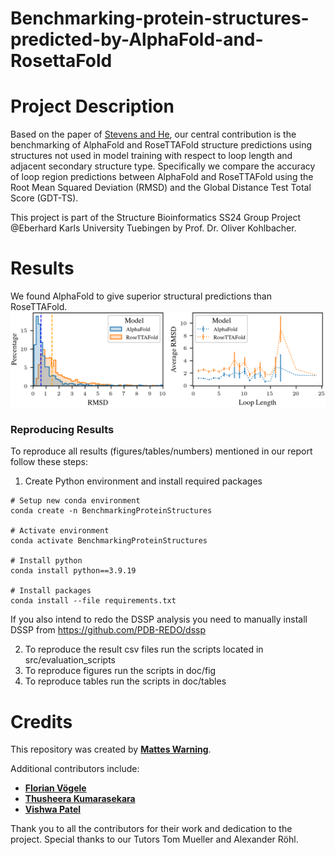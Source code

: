 # Benchmarking-protein-structures-predicted-by-AlphaFold-and-RosettaFold

# Project Description
Based on the paper of [Stevens and He](https://pubmed.ncbi.nlm.nih.gov/35883541/), our central contribution is the benchmarking of
AlphaFold and RoseTTAFold structure predictions using structures not used in model training with respect to loop length
and adjacent secondary structure type. Specifically we compare the accuracy of loop region predictions between AlphaFold 
and RoseTTAFold using the Root Mean Squared Deviation (RMSD) and the Global Distance Test Total Score (GDT-TS).


This project is part of the Structure Bioinformatics SS24 Group Project @Eberhard Karls University Tuebingen by Prof. Dr. Oliver Kohlbacher.

# Results
We found AlphaFold to give superior structural predictions than RoseTTAFold.
![alt text](https://github.com/mawa00006/Benchmarking-protein-structures-predicted-by-AlphaFold-and-RosettaFold/blob/main/doc/fig/png/rmsd.png?raw=true)


### Reproducing Results
To reproduce all results (figures/tables/numbers) mentioned in our report follow these steps:
1. Create Python environment and install required packages 
```
# Setup new conda environment
conda create -n BenchmarkingProteinStructures

# Activate environment
conda activate BenchmarkingProteinStructures

# Install python
conda install python==3.9.19

# Install packages
conda install --file requirements.txt
```
If you also intend to redo the DSSP analysis you need to manually install DSSP from https://github.com/PDB-REDO/dssp

2. To reproduce the result csv files run the scripts located in src/evaluation_scripts
3. To reproduce figures run the scripts in doc/fig
4. To reproduce tables run the scripts in doc/tables

# Credits
This repository was created by **[Mattes Warning](https://github.com/mawa00006)**.

Additional contributors include:

- **[Florian Vögele](https://github.com/FloAvis)**
- **[Thusheera Kumarasekara](https://github.com/tckumarasekara)**
- **[Vishwa Patel](https://github.com/VPatel1412)**

Thank you to all the contributors for their work and dedication to the project. Special thanks to our Tutors Tom Mueller and Alexander Röhl.